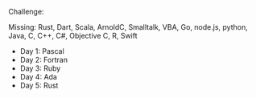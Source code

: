 Challenge:

Missing: Rust, Dart, Scala, ArnoldC, Smalltalk, VBA, Go, node.js, python, Java, C, C++, C#, Objective C, R, Swift

- Day 1: Pascal
- Day 2: Fortran
- Day 3: Ruby
- Day 4: Ada
- Day 5: Rust